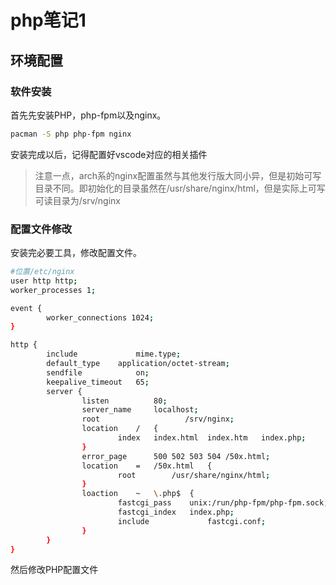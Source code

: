 # php笔记1
## 环境配置
### 软件安装
首先先安装PHP，php-fpm以及nginx。
```bash
pacman -S php php-fpm nginx
```
安装完成以后，记得配置好vscode对应的相关插件
> 注意一点，arch系的nginx配置虽然与其他发行版大同小异，但是初始可写目录不同。即初始化的目录虽然在/usr/share/nginx/html，但是实际上可写可读目录为/srv/nginx
### 配置文件修改
安装完必要工具，修改配置文件。
```bash
#位置/etc/nginx
user http http;
worker_processes 1;

event {
        worker_connections 1024;
}

http {
        include             mime.type;
        default_type    application/octet-stream;
        sendfile            on;
        keepalive_timeout   65;
        server {
                listen          80;
                server_name     localhost;
                root                   /srv/nginx;
                location    /   {
                        index   index.html  index.htm   index.php;
                }
                error_page      500 502 503 504 /50x.html;
                location    =   /50x.html   {
                        root        /usr/share/nginx/html;
                }
                loaction    ~   \.php$  {
                        fastcgi_pass    unix:/run/php-fpm/php-fpm.sock;
                        fastcgi_index   index.php;
                        include             fastcgi.conf;
                }
        }
}
```
然后修改PHP配置文件
```

```

